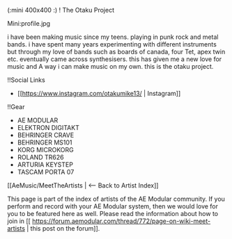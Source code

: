 (:mini 400x400 :)
! The Otaku Project

Mini:profile.jpg

i have been making music since my teens. playing in punk rock and metal bands. i have spent many years experimenting with different instruments but through my love of bands such as boards of canada, four Tet, apex twin etc. eventually came across synthesisers. this has given me a new love for music and A way i can make music on my own. this is the otaku project.

!!Social Links

* [[https://www.instagram.com/otakumike13/ | Instagram]]

!!Gear

* AE MODULAR
* ELEKTRON DIGITAKT
* BEHRINGER CRAVE
* BEHRINGER MS101
* KORG MICROKORG
* ROLAND TR626
* ARTURIA KEYSTEP
* TASCAM PORTA 07

[[AeMusic/MeetTheArtists | <-- Back to Artist Index]]

This page is part of the index of artists of the AE Modular community. If you perform and record with your AE Modular system, then we would love for you to be featured here as well. Please read the information about how to join in [[ https://forum.aemodular.com/thread/772/page-on-wiki-meet-artists | this post on the forum]].